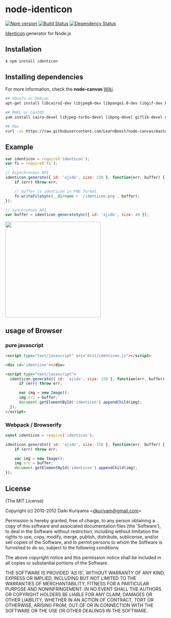 # node-identicon

[![Npm version][npm-image]][npm-url]
[![Build Status][travis-image]][travis-url]
[![Dependency Status][gemnasium-image]][gemnasium-url]

[Identicon](https://github.com/donpark/identicon) generator for Node.js

## Installation

```bash
$ npm install identicon
```

## Installing dependencies

For more information, check the **node-canvas** [Wiki](https://github.com/Automattic/node-canvas/wiki).

```bash
## Ubuntu or Debian
apt-get install libcairo2-dev libjpeg8-dev libpango1.0-dev libgif-dev build-essential g++

## RHEL or CentOS
yum install cairo-devel libjpeg-turbo-devel libpng-devel giflib-devel gcc-c++

## Mac
curl -sL https://raw.githubusercontent.com/LearnBoost/node-canvas/master/install | sh
```

## Example

```javascript
var identicon = require('identicon');
var fs = require('fs');

// Asynchronous API
identicon.generate({ id: 'ajido', size: 150 }, function(err, buffer) {
    if (err) throw err;

    // buffer is identicon in PNG format.
    fs.writeFileSync(__dirname + '/identicon.png', buffer);
});

// Synchronous API
var buffer = identicon.generateSync({ id: 'ajido', size: 40 });
```

<img src="https://cloud.githubusercontent.com/assets/206827/7214948/529f8966-e5fc-11e4-8aa0-c84ada23acc2.png" width="300" height="300">

## usage of Browser

### pure javascript

```html
<script type="text/javascript" src="dist/identicon.js"></script>

<div id='identicon'></div>

<script type="text/javascript">
  identicon.generate({ id: 'ajido', size: 150 }, function(err, buffer) {
      if (err) throw err;

      var img = new Image();
      img.src = buffer;
      document.getElementById('identicon').appendChild(img);
  });
</script>
```

### Webpack / Browserify

```javascript
const identicon = require('identicon');

identicon.generate({ id: 'ajido', size: 150 }, function(err, buffer) {
    if (err) throw err;

    var img = new Image();
    img.src = buffer;
    document.getElementById('identicon').appendChild(img);
});
```

## License

(The MIT License)

Copyright (c) 2010-2012 Daiki Kuriyama &lt;dkuriyam@gmail.com&gt;

Permission is hereby granted, free of charge, to any person obtaining
a copy of this software and associated documentation files (the
'Software'), to deal in the Software without restriction, including
without limitation the rights to use, copy, modify, merge, publish,
distribute, sublicense, and/or sell copies of the Software, and to
permit persons to whom the Software is furnished to do so, subject to
the following conditions:

The above copyright notice and this permission notice shall be
included in all copies or substantial portions of the Software.

THE SOFTWARE IS PROVIDED 'AS IS', WITHOUT WARRANTY OF ANY KIND,
EXPRESS OR IMPLIED, INCLUDING BUT NOT LIMITED TO THE WARRANTIES OF
MERCHANTABILITY, FITNESS FOR A PARTICULAR PURPOSE AND NONINFRINGEMENT.
IN NO EVENT SHALL THE AUTHORS OR COPYRIGHT HOLDERS BE LIABLE FOR ANY
CLAIM, DAMAGES OR OTHER LIABILITY, WHETHER IN AN ACTION OF CONTRACT,
TORT OR OTHERWISE, ARISING FROM, OUT OF OR IN CONNECTION WITH THE
SOFTWARE OR THE USE OR OTHER DEALINGS IN THE SOFTWARE.

[travis-image]: https://img.shields.io/travis/Ajido/node-identicon.svg?style=flat-square
[travis-url]: https://travis-ci.org/Ajido/node-identicon
[npm-image]: https://img.shields.io/npm/v/identicon.svg?style=flat-square
[npm-url]: https://www.npmjs.com/package/identicon
[gemnasium-image]: http://img.shields.io/gemnasium/Ajido/node-identicon.svg?style=flat-square
[gemnasium-url]: https://gemnasium.com/Ajido/node-identicon
